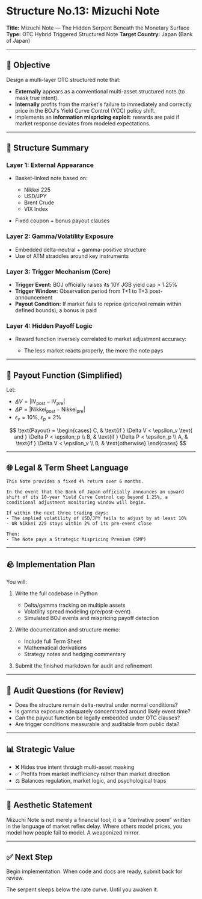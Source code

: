 # Structure No.13: Mizuchi Note

**Title:** Mizuchi Note — The Hidden Serpent Beneath the Monetary Surface
**Type:** OTC Hybrid Triggered Structured Note
**Target Country:** Japan (Bank of Japan)

---

## 📐 Objective

Design a multi-layer OTC structured note that:

* **Externally** appears as a conventional multi-asset structured note (to mask true intent).
* **Internally** profits from the market's failure to immediately and correctly price in the BOJ's Yield Curve Control (YCC) policy shift.
* Implements an **information mispricing exploit**: rewards are paid if market response deviates from modeled expectations.

---

## 🤖 Structure Summary

### Layer 1: External Appearance

* Basket-linked note based on:

  * Nikkei 225
  * USD/JPY
  * Brent Crude
  * VIX Index
* Fixed coupon + bonus payout clauses

### Layer 2: Gamma/Volatility Exposure

* Embedded delta-neutral + gamma-positive structure
* Use of ATM straddles around key instruments

### Layer 3: Trigger Mechanism (Core)

* **Trigger Event:** BOJ officially raises its 10Y JGB yield cap > 1.25%
* **Trigger Window:** Observation period from T+1 to T+3 post-announcement
* **Payout Condition:** If market fails to reprice (price/vol remain within defined bounds), a bonus is paid

### Layer 4: Hidden Payoff Logic

* Reward function inversely correlated to market adjustment accuracy:

  * The less market reacts properly, the more the note pays

---

## 🔢 Payout Function (Simplified)

Let:

* $\Delta V = | \text{IV}_{\text{post}} - \text{IV}_{\text{pre}} |$
* $\Delta P = | \text{Nikkei}_{\text{post}} - \text{Nikkei}_{\text{pre}} |$
* $\epsilon_v = 10\%$, $\epsilon_p = 2\%$

$$
\text{Payout} =
\begin{cases}
C, & \text{if } \Delta V < \epsilon_v \text{ and } \Delta P < \epsilon_p \\
B, & \text{if } \Delta P < \epsilon_p \\
A, & \text{if } \Delta V < \epsilon_v \\
0, & \text{otherwise}
\end{cases}
$$

---

## 🌐 Legal & Term Sheet Language

```text
This Note provides a fixed 4% return over 6 months.

In the event that the Bank of Japan officially announces an upward shift of its 10-year Yield Curve Control cap beyond 1.25%, a conditional adjustment monitoring window will begin.

If within the next three trading days:
- The implied volatility of USD/JPY fails to adjust by at least 10%
- OR Nikkei 225 stays within 2% of its pre-event close

Then:
- The Note pays a Strategic Mispricing Premium (SMP)
```

---

## 🪨 Implementation Plan

You will:

1. Write the full codebase in Python

   * Delta/gamma tracking on multiple assets
   * Volatility spread modeling (pre/post-event)
   * Simulated BOJ events and mispricing payoff detection
2. Write documentation and structure memo:

   * Include full Term Sheet
   * Mathematical derivations
   * Strategy notes and hedging commentary
3. Submit the finished markdown for audit and refinement

---

## 🔎 Audit Questions (for Review)

* Does the structure remain delta-neutral under normal conditions?
* Is gamma exposure adequately concentrated around likely event time?
* Can the payout function be legally embedded under OTC clauses?
* Are trigger conditions measurable and auditable from public data?

---

## 📊 Strategic Value

* ❌ Hides true intent through multi-asset masking
* ✅ Profits from market inefficiency rather than market direction
* ⚖️ Balances regulation, market logic, and psychological traps

---

## 🎨 Aesthetic Statement

Mizuchi Note is not merely a financial tool; it is a “derivative poem” written in the language of market reflex delay. Where others model prices, you model how people fail to model. A weaponized mirror.

---

## ✅ Next Step

Begin implementation. When code and docs are ready, submit back for review.

The serpent sleeps below the rate curve. Until you awaken it.
